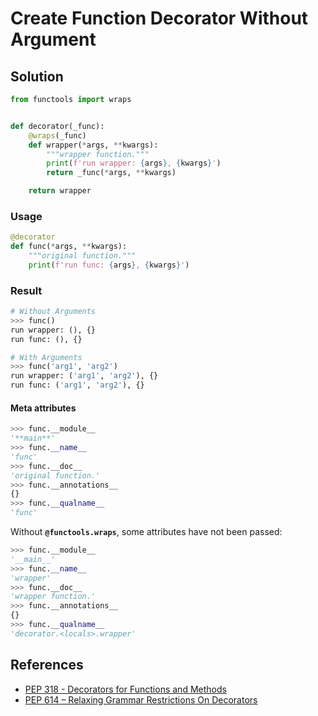# Create Function Decorator Without Argument

## Solution

```python
from functools import wraps


def decorator(_func):
    @wraps(_func)
    def wrapper(*args, **kwargs):
        """wrapper function."""
        print(f'run wrapper: {args}, {kwargs}')
        return _func(*args, **kwargs)

    return wrapper
```

### Usage

```python
@decorator
def func(*args, **kwargs):
    """original function."""
    print(f'run func: {args}, {kwargs}')
```

### Result

```python
# Without Arguments
>>> func()
run wrapper: (), {}
run func: (), {}

# With Arguments
>>> func('arg1', 'arg2')
run wrapper: ('arg1', 'arg2'), {}
run func: ('arg1', 'arg2'), {}
```

#### Meta attributes

```python
>>> func.__module__
'**main**'
>>> func.__name__
'func'
>>> func.__doc__
'original function.'
>>> func.__annotations__
{}
>>> func.__qualname__
'func'
```

Without **`@functools.wraps`**, some attributes have not been passed:

```python
>>> func.__module__
'__main__'
>>> func.__name__
'wrapper'
>>> func.__doc__
'wrapper function.'
>>> func.__annotations__
{}
>>> func.__qualname__
'decorator.<locals>.wrapper'
```

## References

- [PEP 318 - Decorators for Functions and Methods](https://peps.python.org/pep-0318/)
- [PEP 614 – Relaxing Grammar Restrictions On Decorators](https://peps.python.org/pep-0614/)
